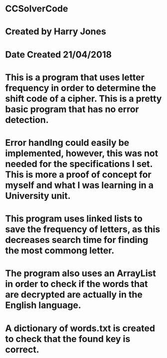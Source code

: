 # CCSolverCode
# Created by Harry Jones
# Date Created 21/04/2018



# This is a program that uses letter frequency in order to determine the shift code of a cipher. This is a pretty basic program that has no error detection. 
# Error handlng could easily be implemented, however, this was not needed for the specifications I set. This is more a proof of concept for myself and what I was learning in a University unit.

# This program uses linked lists to save the frequency of letters, as this decreases search time for finding the most commong letter. 
# The program also uses an ArrayList in order to check if the words that are decrypted are actually in the English language.
# A dictionary of words.txt is created to check that the found key is correct.
